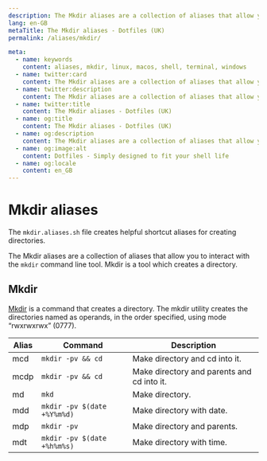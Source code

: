 ```yaml
---
description: The Mkdir aliases are a collection of aliases that allow you to interact with the `mkdir` command line tool. Mkdir is a tool which creates a directory.
lang: en-GB
metaTitle: The Mkdir aliases - Dotfiles (UK)
permalink: /aliases/mkdir/

meta:
  - name: keywords
    content: aliases, mkdir, linux, macos, shell, terminal, windows
  - name: twitter:card
    content: The Mkdir aliases are a collection of aliases that allow you to interact with the `mkdir` command line tool. Mkdir is a tool which creates a directory.
  - name: twitter:description
    content: The Mkdir aliases are a collection of aliases that allow you to interact with the `mkdir` command line tool. Mkdir is a tool which creates a directory.
  - name: twitter:title
    content: The Mkdir aliases - Dotfiles (UK)
  - name: og:title
    content: The Mkdir aliases - Dotfiles (UK)
  - name: og:description
    content: The Mkdir aliases are a collection of aliases that allow you to interact with the `mkdir` command line tool. Mkdir is a tool which creates a directory.
  - name: og:image:alt
    content: Dotfiles - Simply designed to fit your shell life
  - name: og:locale
    content: en_GB
---
```


# Mkdir aliases

The `mkdir.aliases.sh` file creates helpful shortcut aliases for creating
directories.

The Mkdir aliases are a collection of aliases that allow you to interact with
the `mkdir` command line tool. Mkdir is a tool which creates a directory.

## Mkdir

[Mkdir](https://en.wikipedia.org/wiki/Mkdir) is a command that creates a
directory. The mkdir utility creates the directories named as operands, in the
order specified, using mode “rwxrwxrwx” (0777).

| Alias | Command | Description |
| ----- | ----- | ----- |
| mcd | `mkdir -pv && cd` | Make directory and cd into it. |
| mcdp | `mkdir -pv && cd` | Make directory and parents and cd into it. |
| md | `mkd` | Make directory. |
| mdd | `mkdir -pv $(date +%Y%m%d)` | Make directory with date. |
| mdp | `mkdir -pv` | Make directory and parents. |
| mdt | `mkdir -pv $(date +%h%m%s)` | Make directory with time. |
